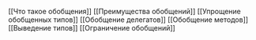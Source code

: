 [[Что такое обобщения]]
[[Преимущества обобщений]]
[[Упрощение обобщенных типов]]
[[Обобщение делегатов]]
[[Обобщение методов]]
[[Выведение типов]]
[[Ограничение обобщений]]